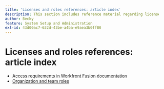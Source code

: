 ```yaml
---
title: 'Licenses and roles references: article index'
description: This section includes reference material regarding licenses and roles in Adobe Workfront Fusion.
author: Becky
feature: System Setup and Administration
exl-id: 43d00ac7-632d-43be-a4ba-e9aea3b0ff80
---
```

# Licenses and roles references: article index

* [Access requirements in Workfront Fusion documentation](/help/workfront-fusion/references/licenses-and-roles/access-level-requirements-in-documentation.md)
* [Organization and team roles](/help/workfront-fusion/references/licenses-and-roles/organization-roles.md)
